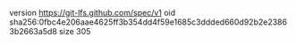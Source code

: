 version https://git-lfs.github.com/spec/v1
oid sha256:0fbc4e206aae4625ff3b354dd4f59e1685c3ddded660d92b2e23863b2663a5d8
size 305
